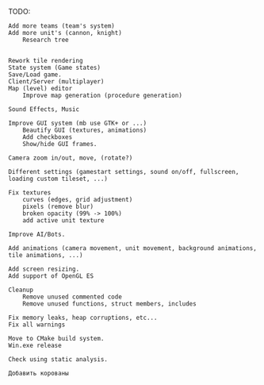 TODO:

	Add more teams (team's system)
	Add more unit's (cannon, knight)
		Research tree


	Rework tile rendering
	State system (Game states)
	Save/Load game.
	Client/Server (multiplayer)
	Map (level) editor
		Improve map generation (procedure generation)

	Sound Effects, Music

	Improve GUI system (mb use GTK+ or ...)
		Beautify GUI (textures, animations)
		Add checkboxes
		Show/hide GUI frames.

	Camera zoom in/out, move, (rotate?)

	Different settings (gamestart settings, sound on/off, fullscreen, loading custom tileset, ...)

	Fix textures
		curves (edges, grid adjustment)
		pixels (remove blur)
		broken opacity (99% -> 100%)
		add active unit texture

	Improve AI/Bots.

	Add animations (camera movement, unit movement, background animations, tile animations, ...)

	Add screen resizing.
	Add support of OpenGL ES

	Cleanup
		Remove unused commented code
		Remove unused functions, struct members, includes

	Fix memory leaks, heap corruptions, etc...
	Fix all warnings

	Move to CMake build system.
	Win.exe release

	Check using static analysis.

	Добавить корованы
